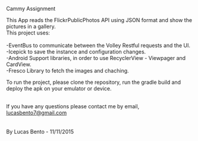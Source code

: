 Cammy Assignment

This App reads the FlickrPublicPhotos API using JSON format and show the pictures in a gallery.<br>
This project uses:<br><br>
 -EventBus to communicate between the Volley Restful requests and the UI. <br>
 -Icepick to save the instance and configuration changes.<br>
 -Android Support libraries, in order to use RecyclerView - Viewpager and CardView. <br>
 -Fresco Library to fetch the images and chaching. <br>


To run the project, please clone the repository, run the gradle build and deploy the apk on your emulator or device. <br> <br>

If you have any questions please contact me by email, lucasbento7@gmail.com <br>
<br><br>
By Lucas Bento - 11/11/2015
